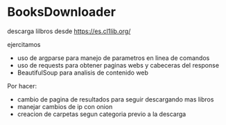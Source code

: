 # BooksDownloader
descarga lilbros desde https://es.cl1lib.org/


ejercitamos 
* uso de argparse para manejo de parametros en linea de comandos
* uso de requests para obtener paginas webs y cabeceras del response
* BeautifulSoup para analisis de contenido web

Por hacer:
* cambio de pagina de resultados para seguir descargando mas libros
* manejar cambios de ip con onion
* creacion de carpetas segun categoria previo a la descarga
